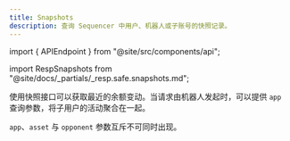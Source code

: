 ```yaml
---
title: Snapshots
description: 查询 Sequencer 中用户、机器人或子账号的快照记录。
---
```


import { APIEndpoint } from "@site/src/components/api";

import RespSnapshots from "@site/docs/_partials/_resp.safe.snapshots.md";

使用快照接口可以获取最近的余额变动。当请求由机器人发起时，可以提供 `app` 查询参数，将子用户的活动聚合在一起。

<APIEndpoint url="/safe/snapshots?app=UUID&asset=UUID&opponent=UUID&offset=RFC3339NANO&limit=500" method="GET" />

`app`、`asset` 与 `opponent` 参数互斥不可同时出现。

<RespSnapshots />
